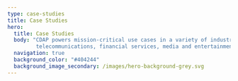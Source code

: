 ```yaml
---
type: case-studies
title: Case Studies
hero:
  title: Case Studies
  body: "CDAP powers mission-critical use cases in a variety of industries such as healthcare, 
         telecommunications, financial services, media and entertainment, retail, etc."
  navigation: true
  background_color: "#404244"
  background_image_secondary: /images/hero-background-grey.svg
---
```

